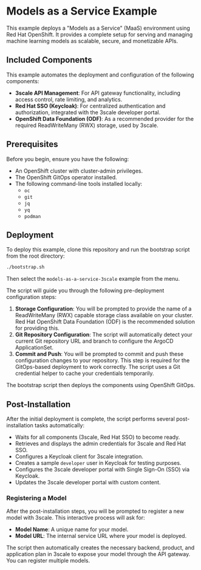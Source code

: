 # Models as a Service Example

This example deploys a "Models as a Service" (MaaS) environment using Red Hat OpenShift. It provides a complete setup for serving and managing machine learning models as scalable, secure, and monetizable APIs.

## Included Components

This example automates the deployment and configuration of the following components:

*   **3scale API Management**: For API gateway functionality, including access control, rate limiting, and analytics.
*   **Red Hat SSO (Keycloak)**: For centralized authentication and authorization, integrated with the 3scale developer portal.
*   **OpenShift Data Foundation (ODF)**: As a recommended provider for the required ReadWriteMany (RWX) storage, used by 3scale.

## Prerequisites

Before you begin, ensure you have the following:

*   An OpenShift cluster with cluster-admin privileges.
*   The OpenShift GitOps operator installed.
*   The following command-line tools installed locally:
    *   `oc`
    *   `git`
    *   `jq`
    *   `yq`
    *   `podman`

## Deployment

To deploy this example, clone this repository and run the bootstrap script from the root directory:

```bash
./bootstrap.sh
```

Then select the `models-as-a-service-3scale` example from the menu.

The script will guide you through the following pre-deployment configuration steps:

1.  **Storage Configuration**: You will be prompted to provide the name of a ReadWriteMany (RWX) capable storage class available on your cluster. Red Hat OpenShift Data Foundation (ODF) is the recommended solution for providing this.
2.  **Git Repository Configuration**: The script will automatically detect your current Git repository URL and branch to configure the ArgoCD ApplicationSet.
3.  **Commit and Push**: You will be prompted to commit and push these configuration changes to your repository. This step is required for the GitOps-based deployment to work correctly. The script uses a Git credential helper to cache your credentials temporarily.

The bootstrap script then deploys the components using OpenShift GitOps.

## Post-Installation

After the initial deployment is complete, the script performs several post-installation tasks automatically:

*   Waits for all components (3scale, Red Hat SSO) to become ready.
*   Retrieves and displays the admin credentials for 3scale and Red Hat SSO.
*   Configures a Keycloak client for 3scale integration.
*   Creates a sample `developer` user in Keycloak for testing purposes.
*   Configures the 3scale developer portal with Single Sign-On (SSO) via Keycloak.
*   Updates the 3scale developer portal with custom content.

### Registering a Model

After the post-installation steps, you will be prompted to register a new model with 3scale. This interactive process will ask for:

*   **Model Name**: A unique name for your model.
*   **Model URL**: The internal service URL where your model is deployed.

The script then automatically creates the necessary backend, product, and application plan in 3scale to expose your model through the API gateway. You can register multiple models. 